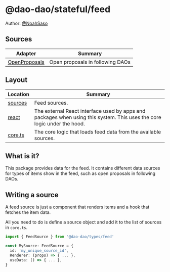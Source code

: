 # @dao-dao/stateful/feed

Author: [@NoahSaso](https://github.com/NoahSaso)

## Sources

| Adapter                                  | Summary                          |
| ---------------------------------------- | -------------------------------- |
| [OpenProposals](./sources/OpenProposals) | Open proposals in following DAOs |

## Layout

| Location             | Summary                                                                                                                 |
| -------------------- | ----------------------------------------------------------------------------------------------------------------------- |
| [sources](./sources) | Feed sources.                                                                                                           |
| [react](./react)     | The external React interface used by apps and packages when using this system. This uses the core logic under the hood. |
| [core.ts](./core.ts) | The core logic that loads feed data from the available sources.                                                         |

## What is it?

This package provides data for the feed. It contains different data sources for
types of items show in the feed, such as open proposals in following DAOs.

## Writing a source

A feed source is just a component that renders items and a hook that fetches the
item data.

All you need to do is define a source object and add it to the list of sources
in `core.ts`.

```ts
import { FeedSource } from '@dao-dao/types/feed'

const MySource: FeedSource = {
  id: 'my_unique_source_id',
  Renderer: (props) => { ... },
  useData: () => { ... },
}
```
